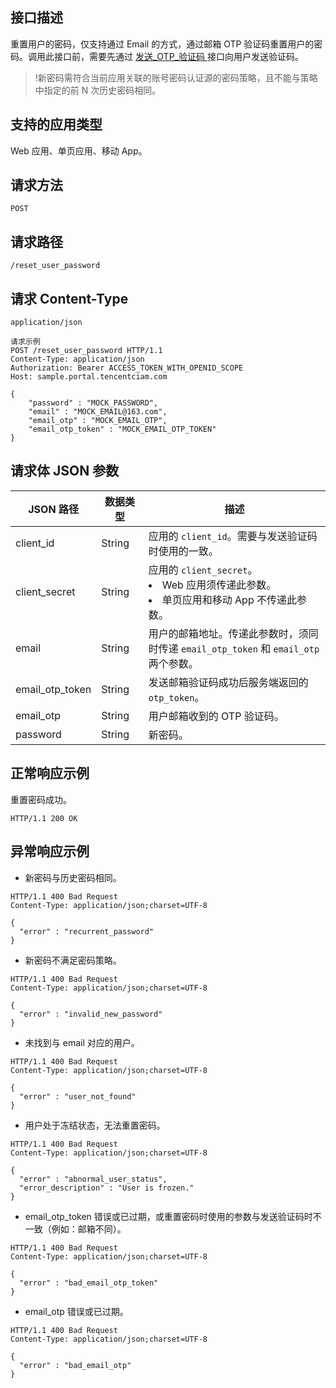 ## 接口描述
重置用户的密码，仅支持通过 Email 的方式，通过邮箱 OTP 验证码重置用户的密码。调用此接口前，需要先通过 [发送_OTP_验证码 ](https://cloud.tencent.com/document/product/1441/71640) 接口向用户发送验证码。

>!新密码需符合当前应用关联的账号密码认证源的密码策略，且不能与策略中指定的前 N 次历史密码相同。

## 支持的应用类型
Web 应用、单页应用、移动 App。

## 请求方法
```
POST
```

## 请求路径
```
/reset_user_password
```

## 请求 Content-Type
```
application/json

请求示例
POST /reset_user_password HTTP/1.1
Content-Type: application/json
Authorization: Bearer ACCESS_TOKEN_WITH_OPENID_SCOPE
Host: sample.portal.tencentciam.com

{
    "password" : "MOCK_PASSWORD",
    "email" : "MOCK_EMAIL@163.com",
    "email_otp" : "MOCK_EMAIL_OTP",
    "email_otp_token" : "MOCK_EMAIL_OTP_TOKEN"
}
```

## 请求体 JSON 参数
<table>
<thead>
<tr>
<th width="16%">JSON 路径</th>
<th width="16%">数据类型</th>
<th width="68%">描述</th>
</tr>
</thead>
<tbody><tr>
<td align="left">client_id</td>
<td align="left">String</td>
<td align="left">应用的 <code>client_id</code>。需要与发送验证码时使用的一致。</td>
</tr>
<tr>
<td align="left">client_secret</td>
<td align="left">String</td>
<td align="left">应用的 <code>client_secret</code>。<li>Web 应用须传递此参数。</li><li>单页应用和移动 App 不传递此参数。</li></td>
</tr>
<tr>
<td align="left">email</td>
<td align="left">String</td>
<td align="left">用户的邮箱地址。传递此参数时，须同时传递 <code>email_otp_token</code> 和 <code>email_otp</code> 两个参数。</td>
</tr>
<tr>
<td align="left">email_otp_token</td>
<td align="left">String</td>
<td align="left">发送邮箱验证码成功后服务端返回的 <code>otp_token</code>。</td>
</tr>
<tr>
<td align="left">email_otp</td>
<td align="left">String</td>
<td align="left">用户邮箱收到的 OTP 验证码。</td>
</tr>
<tr>
<td align="left">password</td>
<td align="left">String</td>
<td align="left">新密码。</td>
</tr>
</tbody></table>

## 正常响应示例
重置密码成功。
```
HTTP/1.1 200 OK
```

## 异常响应示例
- 新密码与历史密码相同。
```
HTTP/1.1 400 Bad Request
Content-Type: application/json;charset=UTF-8

{
  "error" : "recurrent_password"
}
```
- 新密码不满足密码策略。
```
HTTP/1.1 400 Bad Request
Content-Type: application/json;charset=UTF-8

{
  "error" : "invalid_new_password"
}
```
- 未找到与 email 对应的用户。
```
HTTP/1.1 400 Bad Request
Content-Type: application/json;charset=UTF-8

{
  "error" : "user_not_found"
}
```
- 用户处于冻结状态，无法重置密码。
```
HTTP/1.1 400 Bad Request
Content-Type: application/json;charset=UTF-8

{
  "error" : "abnormal_user_status",
  "error_description" : "User is frozen."
}
```
- email_otp_token 错误或已过期，或重置密码时使用的参数与发送验证码时不一致（例如：邮箱不同）。
```
HTTP/1.1 400 Bad Request
Content-Type: application/json;charset=UTF-8

{
  "error" : "bad_email_otp_token"
}
```
- email_otp 错误或已过期。
```
HTTP/1.1 400 Bad Request
Content-Type: application/json;charset=UTF-8

{
  "error" : "bad_email_otp"
}
```
